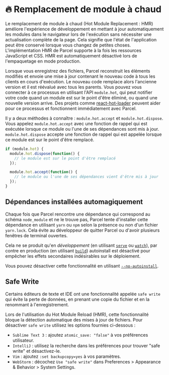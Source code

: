 # 🔥 Remplacement de module à chaud

Le remplacement de module à chaud (Hot Module Replacement : HMR) améliore l'expérience de développement en mettant à jour automatiquement les modules dans le navigateur lors de l'exécution sans nécessiter une actualisation complète de la page. Cela signifie que l'état de l'application peut être conservé lorsque vous changez de petites choses. L'implémentation HMR de Parcel supporte à la fois les ressources JavaScript et CSS. HMR est automatiquement désactivé lors de l'empaquetage en mode production.

Lorsque vous enregistrez des fichiers, Parcel reconstruit les éléments modifiés et envoie une mise à jour contenant le nouveau code à tous les clients en cours d'exécution. Le nouveau code remplace alors l'ancienne version et il est réévalué avec tous les parents. Vous pouvez vous connecter à ce processus en utilisant l'API `module.hot`, qui peut notifier votre code quand un module est sur le point d'être éliminé, ou quand une nouvelle version arrive. Des projets comme [react-hot-loader](https://github.com/gaearon/react-hot-loader) peuvent aider pour ce processus et fonctionnent immédiatement avec Parcel.

Il y a deux méthodes à connaître : `module.hot.accept` et `module.hot.dispose`. Vous appelez `module.hot.accept` avec une fonction de rappel qui est exécutée lorsque ce module ou l'une de ses dépendances sont mis à jour. `module.hot.dispose` accepte une fonction de rappel qui est appelée lorsque ce module est sur le point d'être remplacé.

```javascript
if (module.hot) {
  module.hot.dispose(function() {
    // le module est sur le point d'être remplacé
  });

  module.hot.accept(function() {
    // le module ou l'une de ses dépendances vient d'être mis à jour
  });
}
```

## Dépendances installées automagiquement

Chaque fois que Parcel rencontre une dépendance qui correspond au schéma `node_module` et ne le trouve pas, Parcel tente d'installer cette dépendance en utilisant `yarn` ou `npm` selon la présence ou non d'un fichier `yarn.lock`. Cela évite au développeur de quitter Parcel ou d'avoir plusieurs fenêtres de terminal ouvertes.

Cela ne se produit qu'en _développement_ (en utilisant [`serve`](cli.md#serve) ou [`watch`](cli.md#watch)), par contre en production (en utilisant [`build`](cli.md#build)) autoinstall est désactivé pour empêcher les effets secondaires indésirables sur le déploiement.

Vous pouvez désactiver cette fonctionnalité en utilisant [`--no-autoinstall`](cli.md#désactiver-l'installation-automatique-de-dépendances).

## Safe Write

Certains éditeurs de texte et IDE ont une fonctionnalité appelée `safe write` qui évite la perte de données, en prenant une copie du fichier et en la renommant à l'enregistrement.

Lors de l'utilisation du Hot Module Reload (HMR), cette fonctionnalité bloque la détection automatique des mises à jour de fichiers. Pour désactiver `safe write` utilisez les options fournies ci-dessous :

- `Sublime Text 3` : ajoutez `atomic_save: "false"` à vos préférences utilisateur.
- `IntelliJ` : utilisez la recherche dans les préférences pour trouver "safe write" et désactivez-le.
- `Vim` : ajoutez `:set backupcopy=yes` à vos paramètres.
- `WebStorm` : décochez `Use "safe write"` dans Preferences > Appearance & Behavior > System Settings.
